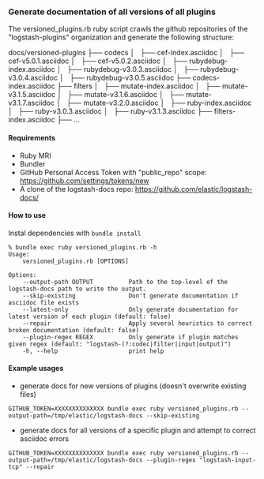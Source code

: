 ### Generate documentation of all versions of all plugins

The versioned_plugins.rb ruby script crawls the github repositories of the "logstash-plugins" organization
and generate the following structure:

docs/versioned-plugins
├── codecs
│   ├── cef-index.asciidoc
│   ├── cef-v5.0.1.asciidoc
│   ├── cef-v5.0.2.asciidoc
│   ├── rubydebug-index.asciidoc
│   ├── rubydebug-v3.0.3.asciidoc
│   ├── rubydebug-v3.0.4.asciidoc
│   ├── rubydebug-v3.0.5.asciidoc
├── codecs-index.asciidoc
├── filters
│   ├── mutate-index.asciidoc
│   ├── mutate-v3.1.5.asciidoc
│   ├── mutate-v3.1.6.asciidoc
│   ├── mutate-v3.1.7.asciidoc
│   ├── mutate-v3.2.0.asciidoc
│   ├── ruby-index.asciidoc
│   ├── ruby-v3.0.3.asciidoc
│   ├── ruby-v3.1.3.asciidoc
├── filters-index.asciidoc
├── ...

#### Requirements

* Ruby MRI 
* Bundler
* GitHub Personal Access Token with "public_repo" scope: https://github.com/settings/tokens/new
* A clone of the logstash-docs repo: https://github.com/elastic/logstash-docs/

#### How to use

Instal dependencies with `bundle install`

```
% bundle exec ruby versioned_plugins.rb -h
Usage:
    versioned_plugins.rb [OPTIONS]

Options:
    --output-path OUTPUT          Path to the top-level of the logstash-docs path to write the output.
    --skip-existing               Don't generate documentation if asciidoc file exists
    --latest-only                 Only generate documentation for latest version of each plugin (default: false)
    --repair                      Apply several heuristics to correct broken documentation (default: false)
    --plugin-regex REGEX          Only generate if plugin matches given regex (default: "logstash-(?:codec|filter|input|output)")
    -h, --help                    print help

```

#### Example usages

* generate docs for new versions of plugins (doesn't overwrite existing files)

```
GITHUB_TOKEN=XXXXXXXXXXXXXX bundle exec ruby versioned_plugins.rb --output-path=/tmp/elastic/logstash-docs --skip-existing
```

* generate docs for all versions of a specific plugin and attempt to correct asciidoc errors

```
GITHUB_TOKEN=XXXXXXXXXXXXXX bundle exec ruby versioned_plugins.rb --output-path=/tmp/elastic/logstash-docs --plugin-regex "logstash-input-tcp" --repair
```
